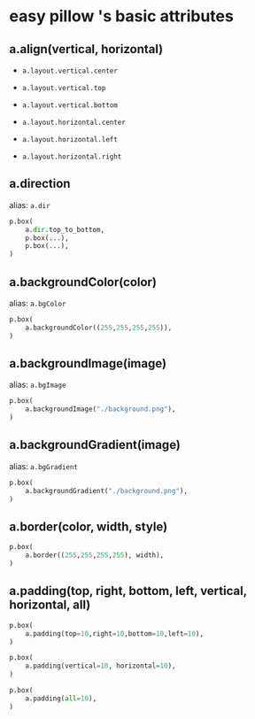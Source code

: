 # easy pillow 's basic attributes

## a.align(vertical, horizontal)

- `a.layout.vertical.center`

- `a.layout.vertical.top`

- `a.layout.vertical.bottom`

- `a.layout.horizontal.center`

- `a.layout.horizontal.left`

- `a.layout.horizontal.right`

## a.direction

alias: `a.dir`

```py
p.box(
    a.dir.top_to_bottom,
    p.box(...),
    p.box(...),
)
```

## a.backgroundColor(color)

alias: `a.bgColor`

```py
p.box(
    a.backgroundColor((255,255,255,255)),
)
```

## a.backgroundImage(image)

alias: `a.bgImage`

```py
p.box(
    a.backgroundImage("./background.png"),
)
```

## a.backgroundGradient(image)

alias: `a.bgGradient`

```py
p.box(
    a.backgroundGradient("./background.png"),
)
```

## a.border(color, width, style)

```py
p.box(
    a.border((255,255,255,255), width),
)
```

## a.padding(top, right, bottom, left, vertical, horizontal, all)

```py
p.box(
    a.padding(top=10,right=10,bottom=10,left=10),
)
```

```py
p.box(
    a.padding(vertical=10, horizontal=10),
)
```

```py
p.box(
    a.padding(all=10),
)
```
